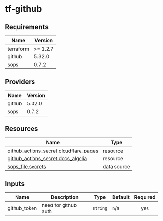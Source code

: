# tf-github

<!-- BEGIN_TF_DOCS -->
## Requirements

| Name | Version |
|------|---------|
| terraform | >= 1.2.7 |
| github | 5.32.0 |
| sops | 0.7.2 |

## Providers

| Name | Version |
|------|---------|
| github | 5.32.0 |
| sops | 0.7.2 |

## Resources

| Name | Type |
|------|------|
| [github_actions_secret.cloudflare_pages](https://registry.terraform.io/providers/integrations/github/5.32.0/docs/resources/actions_secret) | resource |
| [github_actions_secret.docs_algolia](https://registry.terraform.io/providers/integrations/github/5.32.0/docs/resources/actions_secret) | resource |
| [sops_file.secrets](https://registry.terraform.io/providers/carlpett/sops/0.7.2/docs/data-sources/file) | data source |

## Inputs

| Name | Description | Type | Default | Required |
|------|-------------|------|---------|:--------:|
| github\_token | need for github auth | `string` | n/a | yes |
<!-- END_TF_DOCS -->
